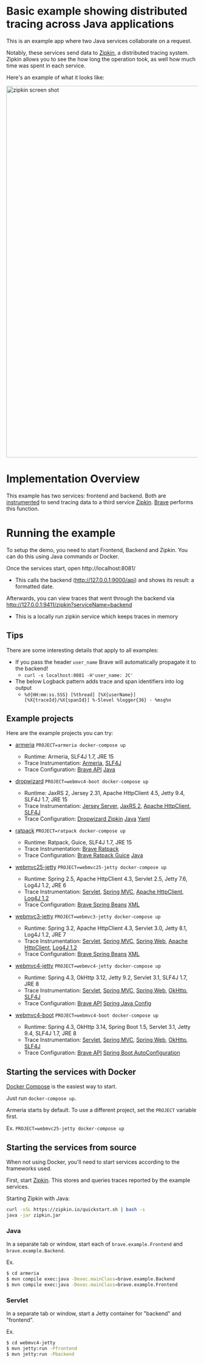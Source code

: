# Basic example showing distributed tracing across Java applications
This is an example app where two Java services collaborate on a request.

Notably, these services send data to [Zipkin](https://zipkin.io/), a
distributed tracing system. Zipkin allows you to see the how long the operation
took, as well how much time was spent in each service.

Here's an example of what it looks like:

<img width="979" alt="zipkin screen shot" src="https://user-images.githubusercontent.com/64215/95572045-f98cfb80-0a5b-11eb-9d3b-9a1b9b1db6b4.png">

# Implementation Overview
This example has two services: frontend and backend. Both are [instrumented](https://github.com/openzipkin/brave/tree/master/instrumentation)
to send tracing data to a third service [Zipkin](https://zipkin.io/). [Brave](https://github.com/openzipkin/brave)
performs this function.

# Running the example
To setup the demo, you need to start Frontend, Backend and Zipkin. You can do
this using Java commands or Docker.

Once the services start, open http://localhost:8081/
* This calls the backend (http://127.0.0.1:9000/api) and shows its result: a formatted date.

Afterwards, you can view traces that went through the backend via http://127.0.0.1:9411/zipkin?serviceName=backend
* This is a locally run zipkin service which keeps traces in memory

## Tips

There are some interesting details that apply to all examples:
* If you pass the header `user_name` Brave will automatically propagate it to the backend!
  * `curl -s localhost:8081 -H'user_name: JC'`
* The below Logback pattern adds trace and span identifiers into log output
  * `%d{HH:mm:ss.SSS} [%thread] [%X{userName}] [%X{traceId}/%X{spanId}] %-5level %logger{36} - %msg%n`

## Example projects

Here are the example projects you can try:

* [armeria](armeria) `PROJECT=armeria docker-compose up`
  * Runtime: Armeria, SLF4J 1.7, JRE 15
  * Trace Instrumentation: [Armeria](https://armeria.dev/), [SLF4J](https://github.com/openzipkin/brave/tree/master/context/slf4j)
  * Trace Configuration: [Brave API](https://github.com/openzipkin/brave/tree/master/brave#setup) [Java](armeria/src/main/java/brave/example/HttpTracingFactory.java)

* [dropwizard](dropwizard) `PROJECT=webmvc4-boot docker-compose up`
  * Runtime: JaxRS 2, Jersey 2.31, Apache HttpClient 4.5, Jetty 9.4, SLF4J 1.7, JRE 15
  * Trace Instrumentation: [Jersey Server](https://github.com/openzipkin/brave/tree/master/instrumentation/jersey-server), [JaxRS 2](https://github.com/openzipkin/brave/tree/master/instrumentation/jaxrs2), [Apache HttpClient](https://github.com/openzipkin/brave/tree/master/instrumentation/httpclient), [SLF4J](https://github.com/openzipkin/brave/tree/master/context/slf4j)
  * Trace Configuration: [Dropwizard Zipkin](https://github.com/smoketurner/dropwizard-zipkin) [Java](dropwizard/src/main/java/brave/example/ExampleApplication.java) [Yaml](dropwizard/src/main/resources/server.yml)

* [ratpack](ratpack) `PROJECT=ratpack docker-compose up`
  * Runtime: Ratpack, Guice, SLF4J 1.7, JRE 15
  * Trace Instrumentation: [Brave Ratpack](https://github.com/openzipkin-contrib/brave-ratpack)
  * Trace Configuration: [Brave Ratpack Guice](https://github.com/openzipkin-contrib/brave-ratpack) [Java](ratpack/src/main/java/brave/example/Backend.java)

* [webmvc25-jetty](webmvc25-jetty) `PROJECT=webmvc25-jetty docker-compose up`
  * Runtime: Spring 2.5, Apache HttpClient 4.3, Servlet 2.5, Jetty 7.6, Log4J 1.2, JRE 6
  * Trace Instrumentation: [Servlet](https://github.com/openzipkin/brave/tree/master/instrumentation/servlet), [Spring MVC](https://github.com/openzipkin/brave/tree/master/instrumentation/spring-webmvc), [Apache HttpClient](https://github.com/openzipkin/brave/tree/master/instrumentation/httpclient), [Log4J 1.2](https://github.com/openzipkin/brave/tree/master/context/log4j12)
  * Trace Configuration: [Brave Spring Beans](https://github.com/openzipkin/brave/tree/master/spring-beans#configuration) [XML](webmvc25-jetty/src/main/webapp/WEB-INF/applicationContext.xml)

* [webmvc3-jetty](webmvc3-jetty) `PROJECT=webmvc3-jetty docker-compose up`
  * Runtime: Spring 3.2, Apache HttpClient 4.3, Servlet 3.0, Jetty 8.1, Log4J 1.2, JRE 7
  * Trace Instrumentation: [Servlet](https://github.com/openzipkin/brave/tree/master/instrumentation/servlet), [Spring MVC](https://github.com/openzipkin/brave/tree/master/instrumentation/spring-webmvc), [Spring Web](https://github.com/openzipkin/brave/tree/master/instrumentation/spring-web), [Apache HttpClient](https://github.com/openzipkin/brave/tree/master/instrumentation/httpclient), [Log4J 1.2](https://github.com/openzipkin/brave/tree/master/context/log4j12)
  * Trace Configuration: [Brave Spring Beans](https://github.com/openzipkin/brave/tree/master/spring-beans#configuration) [XML](webmvc3-jetty/src/main/webapp/WEB-INF/applicationContext.xml)

* [webmvc4-jetty](webmvc4-jetty) `PROJECT=webmvc4-jetty docker-compose up`
  * Runtime: Spring 4.3, OkHttp 3.12, Jetty 9.2, Servlet 3.1, SLF4J 1.7, JRE 8
  * Trace Instrumentation: [Servlet](https://github.com/openzipkin/brave/tree/master/instrumentation/servlet), [Spring MVC](https://github.com/openzipkin/brave/tree/master/instrumentation/spring-webmvc), [Spring Web](https://github.com/openzipkin/brave/tree/master/instrumentation/spring-web), [OkHttp](https://github.com/openzipkin/brave/tree/master/instrumentation/okhttp3), [SLF4J](https://github.com/openzipkin/brave/tree/master/context/slf4j)
  * Trace Configuration: [Brave API](https://github.com/openzipkin/brave/tree/master/brave#setup) [Spring Java Config](webmvc4-jetty/src/main/java/brave/example/TracingConfiguration.java)

* [webmvc4-boot](webmvc4-boot) `PROJECT=webmvc4-boot docker-compose up`
  * Runtime: Spring 4.3, OkHttp 3.14, Spring Boot 1.5, Servlet 3.1, Jetty 9.4, SLF4J 1.7, JRE 8
  * Trace Instrumentation: [Servlet](https://github.com/openzipkin/brave/tree/master/instrumentation/servlet), [Spring MVC](https://github.com/openzipkin/brave/tree/master/instrumentation/spring-webmvc), [Spring Web](https://github.com/openzipkin/brave/tree/master/instrumentation/spring-web), [OkHttp](https://github.com/openzipkin/brave/tree/master/instrumentation/okhttp3), [SLF4J](https://github.com/openzipkin/brave/tree/master/context/slf4j)
  * Trace Configuration: [Brave API](https://github.com/openzipkin/brave/tree/master/brave#setup) [Spring Boot AutoConfiguration](webmvc4-boot/src/main/java/brave/example/TracingAutoConfiguration.java)

## Starting the services with Docker

[Docker Compose](https://docs.docker.com/compose/) is the easiest way to start.

Just run `docker-compose up`.

Armeria starts by default. To use a different project, set the `PROJECT` variable first.

Ex. `PROJECT=webmvc25-jetty docker-compose up`

## Starting the services from source

When not using Docker, you'll need to start services according to the frameworks used.

First, start [Zipkin](https://zipkin.io/). This stores and queries traces
reported by the example services. 

Starting Zipkin with Java:
```bash
curl -sSL https://zipkin.io/quickstart.sh | bash -s
java -jar zipkin.jar
```

### Java
In a separate tab or window, start each of `brave.example.Frontend` and `brave.example.Backend`.

Ex.
```bash
$ cd armeria
$ mvn compile exec:java -Dexec.mainClass=brave.example.Backend
$ mvn compile exec:java -Dexec.mainClass=brave.example.Frontend
```

### Servlet
In a separate tab or window, start a Jetty container for "backend" and "frontend".

Ex.
```bash
$ cd webmvc4-jetty
$ mvn jetty:run -Pfrontend
$ mvn jetty:run -Pbackend
```

